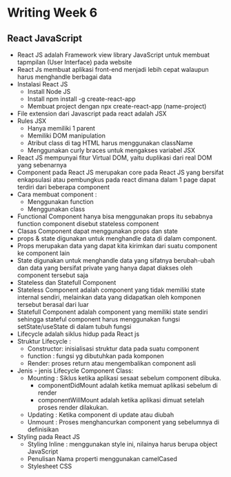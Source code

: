 # Writing Week 6
## React JavaScript
- React JS adalah Framework view library JavaScript untuk membuat tapmpilan (User Interface) pada website
- React Js membuat aplikasi front-end menjadi lebih cepat walaupun harus menghandle berbagai data
- Instalasi React JS
  - Install Node JS
  - Install npm install -g create-react-app
  - Membuat project dengan npx create-react-app (name-project)
- File extension dari Javascript pada react adalah JSX
- Rules JSX
  - Hanya memiliki 1 parent
  - Memiliki DOM manipulation
  - Atribut class di tag HTML harus menggunakan className
  - Menggunakan curly braces untuk mengakses variabel JSX
- React JS mempunyai fitur Virtual DOM, yaitu duplikasi dari real DOM yang sebenarnya   
- Component pada React JS merupakan core pada React JS yang bersifat enkapsulasi atau pembungkus pada react dimana dalam 1 page dapat terdiri dari beberapa component
- Cara membuat component :
  - Menggunakan function
  - Menggunakan class
- Functional Component hanya bisa menggunakan props itu sebabnya function component disebut stateless component
- Clasas Component dapat menggunakan props dan state
- props & state digunakan untuk menghandle data di dalam component.
- Props merupakan data yang dapat kita kirimkan dari suatu component ke component lain
- State digunakan untuk menghandle data yang sifatnya berubah-ubah dan data yang bersifat private yang hanya dapat diakses oleh component tersebut saja
- Stateless dan Statefull Component
- Stateless Component adalah component yang tidak memiliki state internal sendiri, melainkan data yang didapatkan oleh komponen tersebut berasal dari luar
- Statefull Component adalah component yang memiliki state sendiri sehingga stateful component harus menggunakan fungsi setState/useState di dalam tubuh fungsi
- Lifecycle adalah siklus hidup pada React js
- Struktur Lifecycle :
  - Constructor: inisialisasi struktur data pada suatu component
  - function : fungsi yg dibutuhkan pada komponen
  - Render: proses return atau mengembalikan component asli 
- Jenis - jenis Lifecycle Component Class:
  - Mounting : Siklus ketika aplikasi sesaat sebelum component dibuka.
    - componentDidMount adalah ketika memuat aplikasi sebelum di render
    - componentWillMount adalah ketika aplikasi dimuat setelah proses render dilakukan.
  - Updating : Ketika component di update atau diubah
  - Unmount : Proses menghancurkan component yang sebelumnya di definisikan
- Styling pada React JS 
  - Styling Inline : menggunakan style ini, nilainya harus berupa object JavaScript
  - Penulisan Nama properti menggunakan camelCased
  - Stylesheet CSS
  
